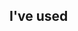 ## I've used
<div style=display:flex; flex-direction:row;">
    <div>
        <img src="https://img.shields.io/badge/springboot-6DB33F?style=flat&logo=springboot&logoColor=white"/>
        <img src="https://img.shields.io/badge/java-007396?style=flat&logo=java&logoColor=white"/>
    <div>
        <img src="https://img.shields.io/badge/mysql-4479A1?style=flat&logo=mysql&logoColor=white"/>
    </div><br>
    </div>

<!--
**taewaem/taewaem** is a ✨ _special_ ✨ repository because its `README.md` (this file) appears on your GitHub profile.

Here are some ideas to get you started:


- 🔭 I’m currently working on ...
- 🌱 I’m currently learning ...
- 👯 I’m looking to collaborate on ...
- 🤔 I’m looking for help with ...
- 💬 Ask me about ...
- 📫 How to reach me: ...
- 😄 Pronouns: ...
- ⚡ Fun fact: ...
-->
